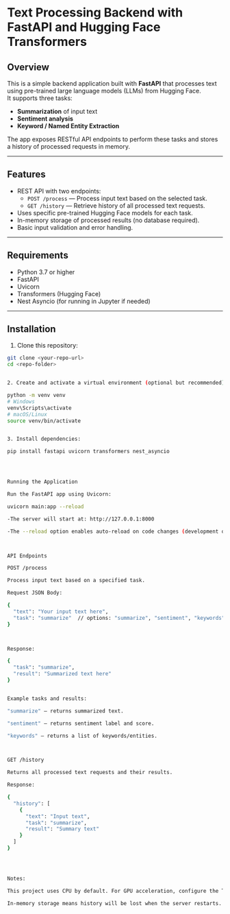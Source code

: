 # Text Processing Backend with FastAPI and Hugging Face Transformers

## Overview

This is a simple backend application built with **FastAPI** that processes text using pre-trained large language models (LLMs) from Hugging Face.  
It supports three tasks:

- **Summarization** of input text  
- **Sentiment analysis**  
- **Keyword / Named Entity Extraction**  

The app exposes RESTful API endpoints to perform these tasks and stores a history of processed requests in memory.

---

## Features

- REST API with two endpoints:
  - `POST /process` — Process input text based on the selected task.
  - `GET /history` — Retrieve history of all processed text requests.
- Uses specific pre-trained Hugging Face models for each task.
- In-memory storage of processed results (no database required).
- Basic input validation and error handling.

---

## Requirements

- Python 3.7 or higher
- FastAPI
- Uvicorn
- Transformers (Hugging Face)
- Nest Asyncio (for running in Jupyter if needed)

---

## Installation

1. Clone this repository:

```bash
git clone <your-repo-url>
cd <repo-folder>


2. Create and activate a virtual environment (optional but recommended):

python -m venv venv
# Windows
venv\Scripts\activate
# macOS/Linux
source venv/bin/activate


3. Install dependencies:

pip install fastapi uvicorn transformers nest_asyncio




Running the Application

Run the FastAPI app using Uvicorn:

uvicorn main:app --reload

-The server will start at: http://127.0.0.1:8000

-The --reload option enables auto-reload on code changes (development only).



API Endpoints

POST /process

Process input text based on a specified task.

Request JSON Body:

{
  "text": "Your input text here",
  "task": "summarize"  // options: "summarize", "sentiment", "keywords"
}



Response:

{
  "task": "summarize",
  "result": "Summarized text here"
}


Example tasks and results:

"summarize" — returns summarized text.

"sentiment" — returns sentiment label and score.

"keywords" — returns a list of keywords/entities.



GET /history

Returns all processed text requests and their results.

Response:

{
  "history": [
    {
      "text": "Input text",
      "task": "summarize",
      "result": "Summary text"
    }
  ]
}




Notes:

This project uses CPU by default. For GPU acceleration, configure the Transformers pipelines accordingly.

In-memory storage means history will be lost when the server restarts.





